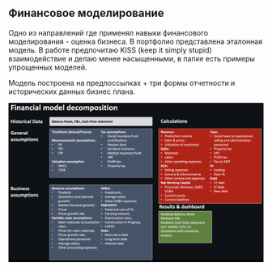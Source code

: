 ## Финансовое моделирование

Одно из направлений где применял навыки финансового моделирования - оценка бизнеса. В портфолио представлена эталонная модель. В работе предпочитаю KISS (keep it simply stupid) взаимодействие и делаю менее насыщенными, в папке есть примеры упрощенных моделей. 

Модель построена на предпоссылках + три формы отчетности и исторических данных бизнес плана. 

![alt text](https://github.com/Denis1gn/portfolio/blob/main/Financial%20model/decomposition.png)

